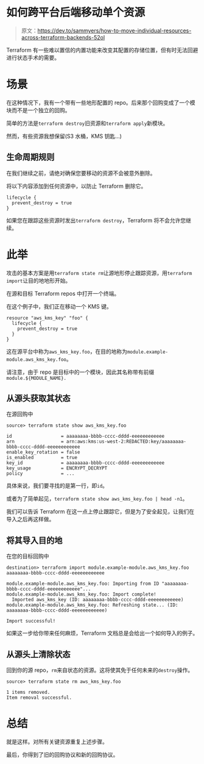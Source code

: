 # 如何跨平台后端移动单个资源

> 原文：<https://dev.to/sammyers/how-to-move-individual-resources-across-terraform-backends-52ol>

Terraform 有一些难以置信的内置功能来改变其配置的存储位置，但有时无法回避进行状态手术的需要。

# 场景

在这种情况下，我有一个带有一些地形配置的 repo。后来那个回购变成了一个模块而不是一个独立的回购。

简单的方法是`terraform destroy`旧资源和`terraform apply`新模块。

然而，有些资源我想保留(S3 水桶，KMS 钥匙...)

## 生命周期规则

在我们继续之前，请绝对确保您要移动的资源不会被意外删除。

将以下内容添加到任何资源中，以防止 Terraform 删除它。

```
lifecycle {
  prevent_destroy = true
} 
```

如果您在跟踪这些资源时发出`terraform destroy`，Terraform 将不会允许您继续。

# 此举

攻击的基本方案是用`terraform state rm`让源地形停止跟踪资源，用`terraform import`让目的地地形开始。

在源和目标 Terraform repos 中打开一个终端。

在这个例子中，我们正在移动一个 KMS 键。

```
resource "aws_kms_key" "foo" {
  lifecycle {
    prevent_destroy = true
  }
} 
```

这在源平台中称为`aws_kms_key.foo`，在目的地称为`module.example-module.aws_kms_key.foo`。

请注意，由于 repo 是目标中的一个模块，因此其名称带有前缀`module.${MODULE_NAME}.`

## 从源头获取其状态

在源回购中

```
source> terraform state show aws_kms_key.foo

id                  = aaaaaaaa-bbbb-cccc-dddd-eeeeeeeeeeee
arn                 = arn:aws:kms:us-west-2:REDACTED:key/aaaaaaaa-bbbb-cccc-dddd-eeeeeeeeeeee
enable_key_rotation = false
is_enabled          = true
key_id              = aaaaaaaa-bbbb-cccc-dddd-eeeeeeeeeeee
key_usage           = ENCRYPT_DECRYPT
policy              = ... 
```

具体来说，我们要寻找的是第一行，即`id`。

或者为了简单起见，`terraform state show aws_kms_key.foo | head -n1`。

我们可以告诉 Terraform 在这一点上停止跟踪它，但是为了安全起见，让我们在导入之后再这样做。

## 将其导入目的地

在您的目标回购中

```
destination> terraform import module.example-module.aws_kms_key.foo aaaaaaaa-bbbb-cccc-dddd-eeeeeeeeeeee

module.example-module.aws_kms_key.foo: Importing from ID "aaaaaaaa-bbbb-cccc-dddd-eeeeeeeeeeee"...
module.example-module.aws_kms_key.foo: Import complete!
  Imported aws_kms_key (ID: aaaaaaaa-bbbb-cccc-dddd-eeeeeeeeeeee)
module.example-module.aws_kms_key.foo: Refreshing state... (ID: aaaaaaaa-bbbb-cccc-dddd-eeeeeeeeeeee)

Import successful! 
```

如果这一步给你带来任何麻烦，Terraform 文档总是会给出一个如何导入的例子。

## 从源头上清除状态

回到你的源 repo，`rm`来自状态的资源。这将使其免于任何未来的`destroy`操作。

```
source> terraform state rm aws_kms_key.foo

1 items removed.
Item removal successful. 
```

# 总结

就是这样。对所有关键资源重复上述步骤。

最后，你得到了旧的回购协议和新的回购协议。
